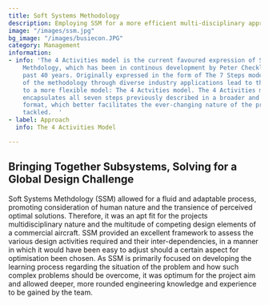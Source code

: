 ```yaml
---
title: Soft Systems Methodology
description: Employing SSM for a more efficient multi-disciplinary approach
image: "/images/ssm.jpg"
bg_image: "/images/busiecon.JPG"
category: Management
information:
- info: 'The 4 Activities model is the current favoured expression of Soft Systems
    Methdology, which has been in continous development by Peter Checkland for the
    past 40 years. Originally expressed in the form of The 7 Steps model, application
    of the methodology through diverse industry applications lead to the evolution
    to a more flexible model: The 4 Actvities model. The 4 Activities model essentially
    encapsulates all seven steps previously described in a broader and more relaxed
    format, which better facilitates the ever-changing nature of the problems being
    tackled.  '
- label: Approach
  info: The 4 Activities Model

---
```

## Bringing Together Subsystems, Solving for a Global Design Challenge

Soft Systems Methdology (SSM) allowed for a fluid and adaptable process, promoting consideration of human nature and the transience of perceived optimal solutions. Therefore, it was an apt fit for the projects multidisciplinary nature and the multitude of competing design elements of a commercial aircraft. SSM provided an excellent framework to assess the various design activities required and their inter-dependencies, in a manner in which it would have been easy to adjust should a certain aspect for optimisation been chosen. As SSM is primarily focused on developing the learning process regarding the situation of the problem and how such complex problems should be overcome, it was optimum for the project aim and allowed deeper, more rounded engineering knowledge and experience to be gained by the team. 
